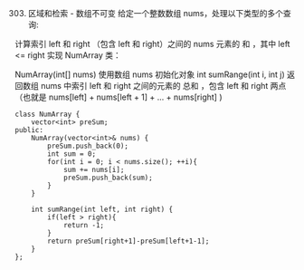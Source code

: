 303. 区域和检索 - 数组不可变
给定一个整数数组  nums，处理以下类型的多个查询:

计算索引 left 和 right （包含 left 和 right）之间的 nums 元素的 和 ，其中 left <= right
实现 NumArray 类：

NumArray(int[] nums) 使用数组 nums 初始化对象
int sumRange(int i, int j) 返回数组 nums 中索引 left 和 right 之间的元素的 总和 ，包含 left 和 right 两点（也就是 nums[left] + nums[left + 1] + ... + nums[right] )



	class NumArray {
	    vector<int> preSum;
	public:
	    NumArray(vector<int>& nums) {
	        preSum.push_back(0);
	        int sum = 0;
	        for(int i = 0; i < nums.size(); ++i){
	            sum += nums[i];
	            preSum.push_back(sum);
	        }
	    }
	    
	    int sumRange(int left, int right) {
	        if(left > right){
	            return -1;
	        }
	        return preSum[right+1]-preSum[left+1-1];
	    }
	};